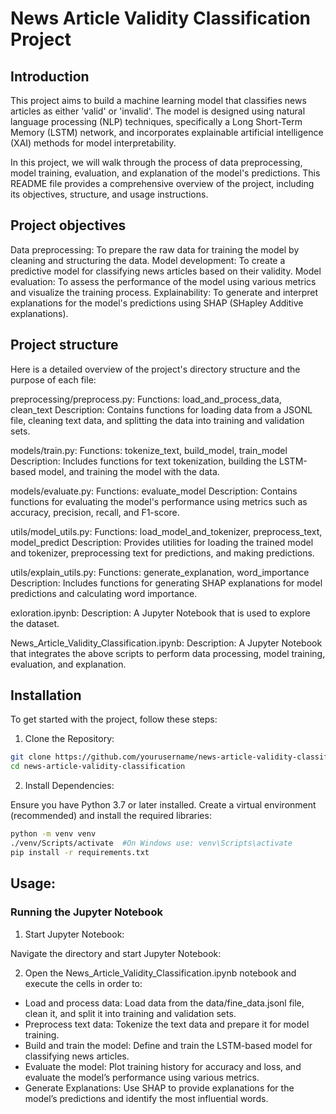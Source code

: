 # News Article Validity Classification Project

## Introduction

This project aims to build a machine learning model that classifies news articles as either 'valid' or 'invalid'. The model is designed using natural language processing (NLP) techniques, specifically a Long Short-Term Memory (LSTM) network, and incorporates explainable artificial intelligence (XAI) methods for model interpretability.

In this project, we will walk through the process of data preprocessing, model training, evaluation, and explanation of the model's predictions. This README file provides a comprehensive overview of the project, including its objectives, structure, and usage instructions.

## Project objectives
Data preprocessing: To prepare the raw data for training the model by cleaning and structuring the data.
Model development: To create a predictive model for classifying news articles based on their validity.
Model evaluation: To assess the performance of the model using various metrics and visualize the training process.
Explainability: To generate and interpret explanations for the model's predictions using SHAP (SHapley Additive explanations).

## Project structure
Here is a detailed overview of the project's directory structure and the purpose of each file:

preprocessing/preprocess.py:
Functions: load_and_process_data, clean_text
Description: Contains functions for loading data from a JSONL file, cleaning text data, and splitting the data into training and validation sets.

models/train.py:
Functions: tokenize_text, build_model, train_model
Description: Includes functions for text tokenization, building the LSTM-based model, and training the model with the data.

models/evaluate.py:
Functions: evaluate_model
Description: Contains functions for evaluating the model's performance using metrics such as accuracy, precision, recall, and F1-score.

utils/model_utils.py:
Functions: load_model_and_tokenizer, preprocess_text, model_predict
Description: Provides utilities for loading the trained model and tokenizer, preprocessing text for predictions, and making predictions.

utils/explain_utils.py:
Functions: generate_explanation, word_importance
Description: Includes functions for generating SHAP explanations for model predictions and calculating word importance.

exloration.ipynb:
Description: A Jupyter Notebook that is used to explore the dataset.

News_Article_Validity_Classification.ipynb:
Description: A Jupyter Notebook that integrates the above scripts to perform data processing, model training, evaluation, and explanation.

## Installation
To get started with the project, follow these steps:

1. Clone the Repository:
```bash
git clone https://github.com/yourusername/news-article-validity-classification.git
cd news-article-validity-classification
```

2. Install Dependencies:

Ensure you have Python 3.7 or later installed. Create a virtual environment (recommended) and install the required libraries:

```bash
python -m venv venv
./venv/Scripts/activate  #On Windows use: venv\Scripts\activate
pip install -r requirements.txt
```

## Usage:

### Running the Jupyter Notebook

1. Start Jupyter Notebook:

Navigate the directory and start Jupyter Notebook:

2. Open the News_Article_Validity_Classification.ipynb notebook and execute the cells in order to:

- Load and process data: Load data from the data/fine_data.jsonl file, clean it, and split it into training and validation sets.
- Preprocess text data: Tokenize the text data and prepare it for model training.
- Build and train the model: Define and train the LSTM-based model for classifying news articles.
- Evaluate the model: Plot training history for accuracy and loss, and evaluate the model’s performance using various metrics.
- Generate Explanations: Use SHAP to provide explanations for the model’s predictions and identify the most influential words. 
